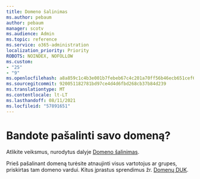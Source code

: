```yaml
---
title: Domeno šalinimas
ms.author: pebaum
author: pebaum
manager: scotv
ms.audience: Admin
ms.topic: reference
ms.service: o365-administration
localization_priority: Priority
ROBOTS: NOINDEX, NOFOLLOW
ms.custom:
- "25"
- "9"
ms.openlocfilehash: a8a859c1c4b3e001b7febeb67c4c201a70ff56b46ecb651cef69d88500846626
ms.sourcegitcommit: 920051182781bd97ce4d4d6fbd268cb37b84d239
ms.translationtype: MT
ms.contentlocale: lt-LT
ms.lasthandoff: 08/11/2021
ms.locfileid: "57891651"
---
```

# <a name="trying-to-remove-your-domain"></a>Bandote pašalinti savo domeną?

Atlikite veiksmus, nurodytus dalyje [Domeno šalinimas](https://docs.microsoft.com/microsoft-365/admin/get-help-with-domains/remove-a-domain).
  
Prieš pašalinant domeną turėsite atnaujinti visus vartotojus ar grupes, priskirtas tam domeno vardui. Kitus įprastus sprendimus žr. [Domenų DUK](https://docs.microsoft.com/microsoft-365/admin/setup/domains-faq).
  